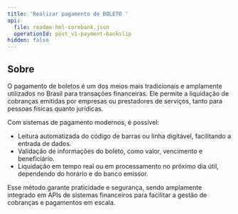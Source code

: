 ```yaml
---
title: 'Realizar pagamento de BOLETO '
api:
  file: readme-hml-corebank.json
  operationId: post_v1-payment-bankslip
hidden: false
---
```

## Sobre

O pagamento de boletos é um dos meios mais tradicionais e amplamente utilizados no Brasil para transações financeiras. Ele permite a liquidação de cobranças emitidas por empresas ou prestadores de serviços, tanto para pessoas físicas quanto jurídicas.

Com sistemas de pagamento modernos, é possível:

* Leitura automatizada do código de barras ou linha digitável, facilitando a entrada de dados.
* Validação de informações do boleto, como valor, vencimento e beneficiário.
* Liquidação em tempo real ou em processamento no próximo dia útil, dependendo do horário e do banco emissor.

Esse método garante praticidade e segurança, sendo amplamente integrado em APIs de sistemas financeiros para facilitar a gestão de cobranças e pagamentos em escala.